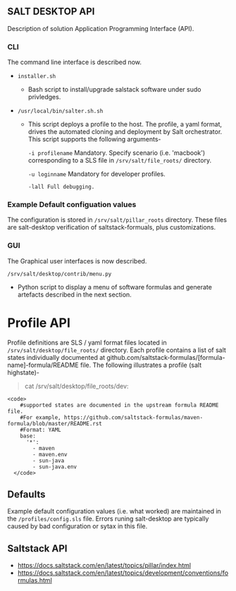 ## SALT DESKTOP API

Description of solution Application Programming Interface (API).

### CLI

The command line interface is described now.

- <code>installer.sh</code>

  - Bash script to install/upgrade salstack software under sudo privledges.

- <code>/usr/local/bin/salter.sh.sh</code>

  - This script deploys a profile to the host. The profile, a yaml format, drives the automated cloning and deployment by Salt orchestrator. This script supports the following arguments-

    <code>-i  profilename</code>
        Mandatory. Specify scenario (i.e. 'macbook') corresponding to a SLS file in <code>/srv/salt/file_roots/</code> directory. 

    <code>-u  loginname</code>
        Mandatory for developer profiles.

    <code>-lall Full debugging.</code>

### Example Default configuation values

The configuration is stored in <code>/srv/salt/pillar_roots</code> directory. These files are salt-desktop verification of saltstack-formuals, plus customizations.

### GUI

The Graphical user interfaces is now described.

<code>/srv/salt/desktop/contrib/menu.py</code>

   - Python script to display a menu of software formulas and generate artefacts described in the next section.
<p>
<p>
<p>

# Profile API

Profile definitions are SLS / yaml format files located in <code>/srv/salt/desktop/file_roots/</code> directory. Each profile contains a list of salt states individually documented at github.com/saltstack-formulas/[formula-name]-formula/README file. The following illustrates a profile (salt highstate)-

> cat /srv/salt/desktop/file_roots/dev:

    <code>
        #supported states are documented in the upstream formula README file.
        #For example, https://github.com/saltstack-formulas/maven-formula/blob/master/README.rst
        #Format: YAML
        base:
          '*':
            - maven
            - maven.env
            - sun-java
            - sun-java.env
      </code>
<p>

## Defaults

Example default configuration values (i.e. what worked) are maintained in the <code>/profiles/config.sls</code> file. Errors runing salt-desktop are typically caused by bad configuration or sytax in this file.

## Saltstack API
- https://docs.saltstack.com/en/latest/topics/pillar/index.html 
- https://docs.saltstack.com/en/latest/topics/development/conventions/formulas.html
